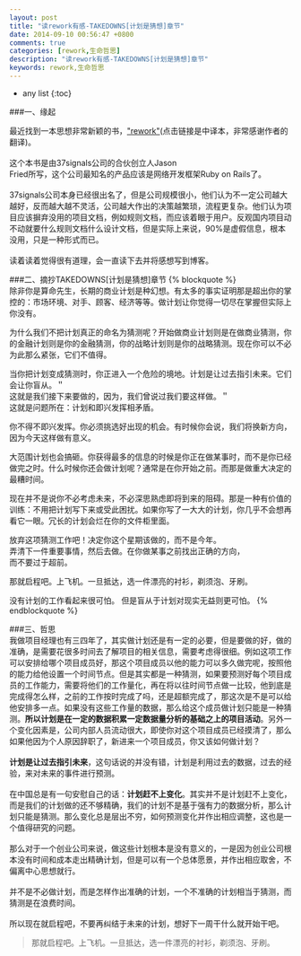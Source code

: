 ```yaml
---
layout: post
title: "读rework有感-TAKEDOWNS[计划是猜想]章节"
date: 2014-09-10 00:56:47 +0800
comments: true
categories: [rework,生命哲思]
description: "读rework有感-TAKEDOWNS[计划是猜想]章节"
keywords: rework,生命哲思
---
```

<style>
p{ white-space:pre-wrap;}
</style>
* any list
{:toc}

###一、缘起

最近找到一本思想非常新颖的书，["rework"](http://www.v2ex.com/rework/index.html "rework")(点击链接是中译本，非常感谢作者的翻译)。  
这个本书是由37signals公司的合伙创立人Jason Fried所写，这个公司最知名的产品应该是网络开发框架Ruby on Rails了。  
37signals公司本身已经很出名了，但是公司规模很小，他们认为不一定公司越大越好，反而越大越不灵活，公司越大作出的决策越繁琐，流程更复杂。他们认为项目应该摒弃没用的项目文档，例如规则文档，而应该着眼于用户。反观国内项目动不动就要什么规则文档什么设计文档，但是实际上来说，90%是虚假信息，根本没用，只是一种形式而已。  
读着读着觉得很有道理，会一直读下去并将感想写到博客。  

###二、摘抄TAKEDOWNS[计划是猜想]章节
{% blockquote %}
除非你是算命先生，长期的商业计划是种幻想。有太多的事实证明那是超出你的掌控的：市场环境、对手、顾客、经济等等。做计划让你觉得一切尽在掌握但实际上你没有。

为什么我们不把计划真正的命名为猜测呢？开始做商业计划则是在做商业猜测，你的金融计划则是你的金融猜测，你的战略计划则是你的战略猜测。现在你可以不必为此那么紧张，它们不值得。

当你把计划变成猜测时，你正进入一个危险的境地。计划是让过去指引未来。它们会让你盲从。＂ 这就是我们接下来要做的，因为，我们曾说过我们要这样做。＂ 这就是问题所在：计划和即兴发挥相矛盾。

你不得不即兴发挥。你必须挑选好出现的机会。有时候你会说，我们将换新方向，因为今天这样做有意义。

大范围计划也会搞砸。你获得最多的信息的时候是你正在做某事时，而不是你已经做完之时。什么时候你还会做计划呢？通常是在你开始之前。而那是做重大决定的最糟时间。

现在并不是说你不必考虑未来，不必深思熟虑即将到来的阻碍。那是一种有价值的训练：不用把计划写下来或受此困扰。如果你写了一大大的计划，你几乎不会想再看它一眼。冗长的计划会烂在你的文件柜里面。

放弃这项猜测工作吧！决定你这个星期该做的，而不是今年。 弄清下一件重要事情，然后去做。在你做某事之前找出正确的方向， 而不要过于超前。

那就启程吧。上飞机。一旦抵达，选一件漂亮的衬衫，剃须泡、牙刷。

没有计划的工作看起来很可怕。 但是盲从于计划对现实无益则更可怕。
{% endblockquote %}  

###三、哲思
我做项目经理也有三四年了，其实做计划还是有一定的必要，但是要做的好，做的准确，是需要花很多时间去了解项目的相关信息，需要考虑得很细。例如这项工作可以安排给哪个项目成员好，那这个项目成员以他的能力可以多久做完呢，按照他的能力给他设置一个时间节点。但是其实都是一种猜测，如果要预测好每个项目成员的工作能力，需要将他们的工作量化，再在将以往时间节点做一比较，他到底是完成得怎么样，之前的工作按时完成了吗，还是超额完成了，那这次是不是可以给他安排多一点。如果没有这些工作量的数据，那么给这个成员做计划只能是一种猜测。**所以计划是在一定的数据积累一定数据量分析的基础之上的项目活动**。另外一个变化因素是，公司内部人员流动很大，即使你对这个项目成员已经摸清了，那么如果他因为个人原因辞职了，新进来一个项目成员，你又该如何做计划？  
**计划是让过去指引未来**，这句话说的并没有错，计划是利用过去的数据，过去的经验，来对未来的事件进行预测。  
在中国总是有一句安慰自己的话：**计划赶不上变化**。其实并不是计划赶不上变化，而是我们的计划做的还不够精确，我们的计划不是基于强有力的数据分析，那么计划只能是猜测。那么变化总是层出不穷，如何预测变化并作出相应调整，这也是一个值得研究的问题。  
那么对于一个创业公司来说，做这些计划根本是没有意义的，一是因为创业公司根本没有时间和成本走出精确计划，但是可以有一个总体愿景，并作出相应取舍，不偏离中心思想就行。  
并不是不必做计划，而是怎样作出准确的计划，一个不准确的计划相当于猜测，而猜测是在浪费时间。  
所以现在就启程吧，不要再纠结于未来的计划，想好下一周干什么就开始干吧。  

>那就启程吧。上飞机。一旦抵达，选一件漂亮的衬衫，剃须泡、牙刷。  
  